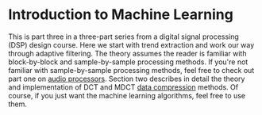# Introduction to Machine Learning
This is part three in a three-part series from a digital signal processing (DSP) design course. Here we start with trend extraction and work our way through adaptive filtering. The theory assumes the reader is familiar with block-by-block and sample-by-sample processing methods. If you're not familiar with sample-by-sample processing methods, feel free to check out part one on [audio processors](https://github.com/QuantumAudio/Digital-Audio-Processors). Section two describes in detail the theory and implementation of DCT and MDCT [data compression](https://github.com/QuantumAudio/Data-Compression) methods. Of course, if you just want the machine learning algorithms, feel free to use them.
